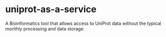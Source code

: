uniprot-as-a-service
====================

A Bioinformatics tool that allows access to UniProt data without the typical monthly processing and data storage.
